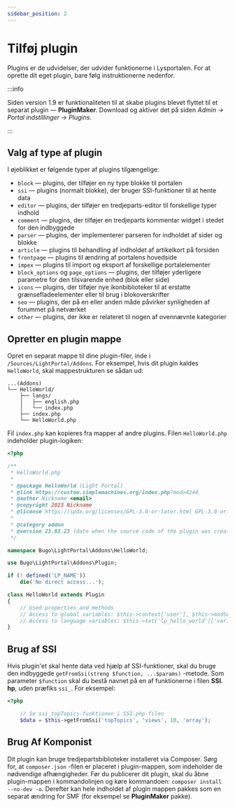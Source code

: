```yaml
---
sidebar_position: 2
---
```


# Tilføj plugin
Plugins er de udvidelser, der udvider funktionerne i Lysportalen. For at oprette dit eget plugin, bare følg instruktionerne nedenfor.

:::info

Siden version 1.9 er funktionaliteten til at skabe plugins blevet flyttet til et separat plugin — **PluginMaker**. Download og aktiver det på siden _Admin -> Portal indstillinger -> Plugins_.

:::

## Valg af type af plugin
I øjeblikket er følgende typer af plugins tilgængelige:

* `block` — plugins, der tilføjer en ny type blokke til portalen
* `ssi` — plugins (normalt blokke), der bruger SSI-funktioner til at hente data
* `editor` — plugins, der tilføjer en tredjeparts-editor til forskellige typer indhold
* `comment` — plugins, der tilføjer en tredjeparts kommentar widget i stedet for den indbyggede
* `parser` — plugins, der implementerer parseren for indholdet af sider og blokke
* `article` — plugins til behandling af indholdet af artikelkort på forsiden
* `frontpage` — plugins til ændring af portalens hovedside
* `impex` — plugins til import og eksport af forskellige portalelementer
* `block_options` og `page_options` — plugins, der tilføjer yderligere parametre for den tilsvarende enhed (blok eller side)
* `icons` — plugins, der tilføjer nye ikonbiblioteker til at erstatte grænsefladeelementer eller til brug i blokoverskrifter
* `seo` — plugins, der på en eller anden måde påvirker synligheden af forummet på netværket
* `other` — plugins, der ikke er relateret til nogen af ovennævnte kategorier

## Opretter en plugin mappe
Opret en separat mappe til dine plugin-filer, inde i `/Sources/LightPortal/Addons`. For eksempel, hvis dit plugin kaldes `HelloWorld`, skal mappestrukturen se sådan ud:

```
...(Addons)
└── HelloWorld/
    ├── langs/
    │   ├── english.php
    │   └── index.php
    ├── index.php
    └── HelloWorld.php
```

Fil `index.php` kan kopieres fra mapper af andre plugins. Filen `HelloWorld.php` indeholder plugin-logiken:

```php
<?php

/**
 * HelloWorld.php
 *
 * @package HelloWorld (Light Portal)
 * @link https://custom.simplemachines.org/index.php?mod=4244
 * @author Nickname <email>
 * @copyright 2023 Nickname
 * @license https://spdx.org/licenses/GPL-3.0-or-later.html GPL-3.0-or-later
 *
 * @category addon
 * @version 23.03.23 (date when the source code of the plugin was created or last updated, in the format dd.mm.yy)
 */

namespace Bugo\LightPortal\Addons\HelloWorld;

use Bugo\LightPortal\Addons\Plugin;

if (! defined('LP_NAME'))
    die('No direct access...');

class HelloWorld extends Plugin
{
    // Used properties and methods
    // Access to global variables: $this->context['user'], $this->modSettings['variable'], etc.
    // Access to language variables: $this->txt['lp_hello_world']['variable_name']
}

```

## Brug af SSI
Hvis plugin'et skal hente data ved hjælp af SSI-funktioner, skal du bruge den indbyggede `getFromSsi(streng $function, ...$params)` -metode. Som parameter `$function` skal du bestå navnet på en af funktionerne i filen **SSI. hp**, uden præfiks `ssi_`. For eksempel:

```php
<?php

    // Se ssi_topTopics-funktionen i SSI.php-filen
    $data = $this->getFromSsi('topTopics', 'views', 10, 'array');
```

## Brug Af Komponist
Dit plugin kan bruge tredjepartsbiblioteker installeret via Composer. Sørg for, at `composer.json` -filen er placeret i plugin-mappen, som indeholder de nødvendige afhængigheder. Før du publicerer dit plugin, skal du åbne plugin-mappen i kommandolinjen og køre kommandoen: `composer install --no-dev -o`. Derefter kan hele indholdet af plugin mappen pakkes som en separat ændring for SMF (for eksempel se **PluginMaker** pakke).
